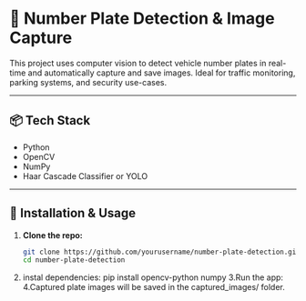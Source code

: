 # 🚗 Number Plate Detection & Image Capture

This project uses computer vision to detect vehicle number plates in real-time and automatically capture and save images. Ideal for traffic monitoring, parking systems, and security use-cases.

---

## 📦 Tech Stack

- Python  
- OpenCV  
- NumPy  
- Haar Cascade Classifier or YOLO

---

## 🚀 Installation & Usage

1. **Clone the repo:**
   ```bash
   git clone https://github.com/yourusername/number-plate-detection.git
   cd number-plate-detection
2. instal dependencies:
   pip install opencv-python numpy
3.Run the app:
4.Captured plate images will be saved in the captured_images/ folder.
